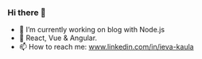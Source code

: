 ### Hi there 👋


- 🔭 I’m currently working on blog with Node.js
- 🌱 React, Vue & Angular.
- 📫 How to reach me: www.linkedin.com/in/ieva-kaula

